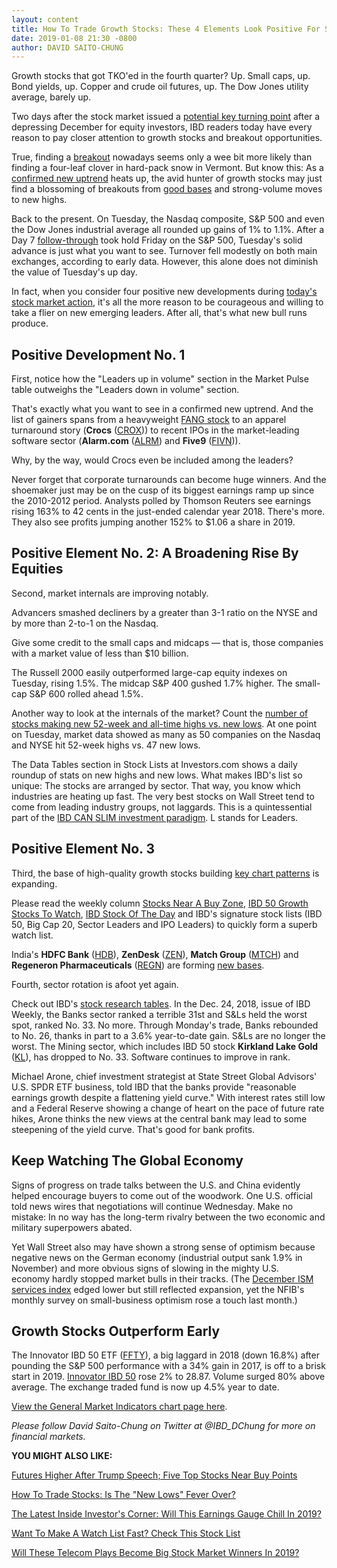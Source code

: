 ```yaml
---
layout: content
title: How To Trade Growth Stocks: These 4 Elements Look Positive For Stock Market Bulls
date: 2019-01-08 21:30 -0800
author: DAVID SAITO-CHUNG
---
```






Growth stocks that got TKO'ed in the fourth quarter? Up. Small caps, up. Bond yields, up. Copper and crude oil futures, up. The Dow Jones utility average, barely up.




Two days after the stock market issued a [potential key turning point](https://www.investors.com/how-to-invest/investors-corner/how-to-find-next-stock-market-bottom/) after a depressing December for equity investors, IBD readers today have every reason to pay closer attention to growth stocks and breakout opportunities.


True, finding a [breakout](https://www.investors.com/how-to-invest/investors-corner/what-is-stock-breakout/) nowadays seems only a wee bit more likely than finding a four-leaf clover in hard-pack snow in Vermont. But know this: As a [confirmed new uptrend](https://www.investors.com/how-to-invest/investors-corner/how-to-find-next-stock-market-bottom/) heats up, the avid hunter of growth stocks may just find a blossoming of breakouts from [good bases](https://www.investors.com/how-to-invest/investors-corner/how-to-trade-stocks-base-stock-charts/) and strong-volume moves to new highs.


Back to the present. On Tuesday, the Nasdaq composite, S&P 500 and even the Dow Jones industrial average all rounded up gains of 1% to 1.1%. After a Day 7 [follow-through](https://www.investors.com/market-trend/the-big-picture/dow-stock-market-gains/) took hold Friday on the S&P 500, Tuesday's solid advance is just what you want to see. Turnover fell modestly on both main exchanges, according to early data. However, this alone does not diminish the value of Tuesday's up day.


In fact, when you consider four positive new developments during [today's stock market action](https://www.investors.com/market-trend/stock-market-today/stock-market-today-market-trends-best-stocks-buy-watch/), it's all the more reason to be courageous and willing to take a flier on new emerging leaders. After all, that's what new bull runs produce.


Positive Development No. 1
--------------------------


First, notice how the "Leaders up in volume" section in the Market Pulse table outweighs the "Leaders down in volume" section.


That's exactly what you want to see in a confirmed new uptrend. And the list of gainers spans from a heavyweight [FANG stock](https://www.investors.com/news/technology/fang-stocks-news-quotes-facebook-amazon-netflix-google/) to an apparel turnaround story (**Crocs** ([CROX](https://research.investors.com/quote.aspx?symbol=CROX))) to recent IPOs in the market-leading software sector (**Alarm.com** ([ALRM](https://research.investors.com/quote.aspx?symbol=ALRM)) and **Five9** ([FIVN](https://research.investors.com/quote.aspx?symbol=FIVN))).


Why, by the way, would Crocs even be included among the leaders?


Never forget that corporate turnarounds can become huge winners. And the shoemaker just may be on the cusp of its biggest earnings ramp up since the 2010-2012 period. Analysts polled by Thomson Reuters see earnings rising 163% to 42 cents in the just-ended calendar year 2018. There's more. They also see profits jumping another 152% to $1.06 a share in 2019.



Positive Element No. 2: A Broadening Rise By Equities
-----------------------------------------------------


Second, market internals are improving notably.


Advancers smashed decliners by a greater than 3-1 ratio on the NYSE and by more than 2-to-1 on the Nasdaq.


Give some credit to the small caps and midcaps — that is, those companies with a market value of less than $10 billion.


The Russell 2000 easily outperformed large-cap equity indexes on Tuesday, rising 1.5%. The midcap S&P 400 gushed 1.7% higher. The small-cap S&P 600 rolled ahead 1.5%.


Another way to look at the internals of the market? Count the [number of stocks making new 52-week and all-time highs vs. new lows](https://www.investors.com/stock-lists/new-highs/new-highs-lows-stocks/). At one point on Tuesday, market data showed as many as 50 companies on the Nasdaq and NYSE hit 52-week highs vs. 47 new lows.


The Data Tables section in Stock Lists at Investors.com shows a daily roundup of stats on new highs and new lows. What makes IBD's list so unique: The stocks are arranged by sector. That way, you know which industries are heating up fast. The very best stocks on Wall Street tend to come from leading industry groups, not laggards. This is a quintessential part of the [IBD CAN SLIM investment paradigm](https://www.investors.com/ibd-university/can-slim/). L stands for Leaders.


Positive Element No. 3
----------------------


Third, the base of high-quality growth stocks building [key chart patterns](https://www.investors.com/how-to-invest/investors-corner/chart-reading-basics-how-a-buy-point-marks-a-time-of-opportunity/) is expanding.


Please read the weekly column [Stocks Near A Buy Zone](https://www.investors.com/category/stock-lists/stocks-near-a-buy-zone/), [IBD 50 Growth Stocks To Watch](https://www.investors.com/research/ibd-50-growth-stocks-to-watch/), [IBD Stock Of The Day](https://www.investors.com/research/ibd-stock-of-the-day/) and IBD's signature stock lists (IBD 50, Big Cap 20, Sector Leaders and IPO Leaders) to quickly form a superb watch list.



India's **HDFC Bank** ([HDB](https://research.investors.com/quote.aspx?symbol=HDB)), **ZenDesk** ([ZEN](https://research.investors.com/quote.aspx?symbol=ZEN)), **Match Group** ([MTCH](https://research.investors.com/quote.aspx?symbol=MTCH)) and **Regeneron Pharmaceuticals** ([REGN](https://research.investors.com/quote.aspx?symbol=REGN)) are forming [new bases](https://www.investors.com/how-to-invest/investors-corner/how-to-trade-stocks-base-stock-charts/).


Fourth, sector rotation is afoot yet again.


Check out IBD's [stock research tables](https://www.investors.com/data-tables/ibd-smart-nyse-nasdaq-tables-jan-07-2019/). In the Dec. 24, 2018, issue of IBD Weekly, the Banks sector ranked a terrible 31st and S&Ls held the worst spot, ranked No. 33. No more. Through Monday's trade, Banks rebounded to No. 26, thanks in part to a 3.6% year-to-date gain. S&Ls are no longer the worst. The Mining sector, which includes IBD 50 stock **Kirkland Lake Gold** ([KL](https://research.investors.com/quote.aspx?symbol=KL)), has dropped to No. 33. Software continues to improve in rank.


Michael Arone, chief investment strategist at State Street Global Advisors' U.S. SPDR ETF business, told IBD that the banks provide "reasonable earnings growth despite a flattening yield curve." With interest rates still low and a Federal Reserve showing a change of heart on the pace of future rate hikes, Arone thinks the new views at the central bank may lead to some steepening of the yield curve. That's good for bank profits.


Keep Watching The Global Economy
--------------------------------


Signs of progress on trade talks between the U.S. and China evidently helped encourage buyers to come out of the woodwork. One U.S. official told news wires that negotiations will continue Wednesday. Make no mistake: In no way has the long-term rivalry between the two economic and military superpowers abated.


Yet Wall Street also may have shown a strong sense of optimism because negative news on the German economy (industrial output sank 1.9% in November) and more obvious signs of slowing in the mighty U.S. economy hardly stopped market bulls in their tracks. (The [December ISM services index](https://research.investors.com/economic-calendar/) edged lower but still reflected expansion, yet the NFIB's monthly survey on small-business optimism rose a touch last month.)


Growth Stocks Outperform Early
------------------------------


The Innovator IBD 50 ETF ([FFTY](https://research.investors.com/quote.aspx?symbol=FFTY)), a big laggard in 2018 (down 16.8%) after pounding the S&P 500 performance with a 34% gain in 2017, is off to a brisk start in 2019. [Innovator IBD 50](http://www.innovatoretfs.com/etf/?ticker=ffty) rose 2% to 28.87. Volume surged 80% above average. The exchange traded fund is now up 4.5% year to date.


[View the General Market Indicators chart page here](https://www.investors.com/wp-content/uploads/2019/01/IBD0801152558GMI.pdf).


*Please follow David Saito-Chung on Twitter at @IBD\_DChung for more on financial markets.*


**YOU MIGHT ALSO LIKE:**


[Futures Higher After Trump Speech; Five Top Stocks Near Buy Points](https://www.investors.com/market-trend/stock-market-today/dow-jones-futures-trump-speech-amgen-chipotle-verizon-union-pacific-five9/)


[How To Trade Stocks: Is The "New Lows" Fever Over?](https://www.investors.com/stock-lists/new-highs/new-highs-lows-stocks/)


[The Latest Inside Investor's Corner: Will This Earnings Gauge Chill In 2019?](https://www.investors.com/how-to-invest/investors-corner/how-to-analyze-growth-stocks-earnings-2019/)


[Want To Make A Watch List Fast? Check This Stock List](https://research.investors.com/stock-lists/ibd-50/)


[Will These Telecom Plays Become Big Stock Market Winners In 2019?](https://www.investors.com/market-trend/stock-market-today/boeing-helps-dow-jones-beat-nasdaq/)




